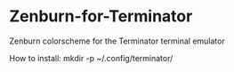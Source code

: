 Zenburn-for-Terminator
======================

Zenburn colorscheme for the Terminator terminal emulator

How to install:
mkdir -p ~/.config/terminator/
